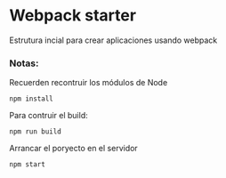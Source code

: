 # Webpack starter

Estrutura incial para crear aplicaciones usando webpack


### Notas:
Recuerden recontruir los módulos de Node

```
npm install
```
Para contruir el build:

```
npm run build
```
Arrancar el poryecto en el servidor

```
npm start
```